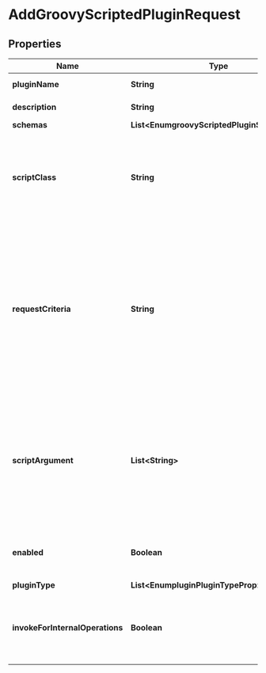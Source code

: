 

# AddGroovyScriptedPluginRequest


## Properties

| Name | Type | Description | Notes |
|------------ | ------------- | ------------- | -------------|
|**pluginName** | **String** | Name of the new Plugin |  |
|**description** | **String** | A description for this Plugin |  [optional] |
|**schemas** | **List&lt;EnumgroovyScriptedPluginSchemaUrn&gt;** |  |  |
|**scriptClass** | **String** | The fully-qualified name of the Groovy class providing the logic for the Groovy Scripted Plugin. |  |
|**requestCriteria** | **String** | Specifies a set of request criteria that may be used to indicate that this Groovy Scripted Plugin should only be invoked for operations in which the associated request matches this criteria. |  [optional] |
|**scriptArgument** | **List&lt;String&gt;** | The set of arguments used to customize the behavior for the Scripted Plugin. Each configuration property should be given in the form &#39;name&#x3D;value&#39;. |  [optional] |
|**enabled** | **Boolean** | Indicates whether the plug-in is enabled for use. |  |
|**pluginType** | **List&lt;EnumpluginPluginTypeProp&gt;** |  |  |
|**invokeForInternalOperations** | **Boolean** | Indicates whether the plug-in should be invoked for internal operations. |  [optional] |



